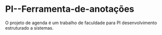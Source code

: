 # PI--Ferramenta-de-anotações
O projeto de agenda é um trabalho de faculdade para PI desenvolvimento estruturado a sistemas.
